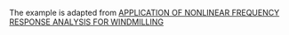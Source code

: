The example is adapted from [APPLICATION OF NONLINEAR FREQUENCY RESPONSE ANALYSIS FOR WINDMILLING](https://doi.org/10.1115/GT2024-122018)
